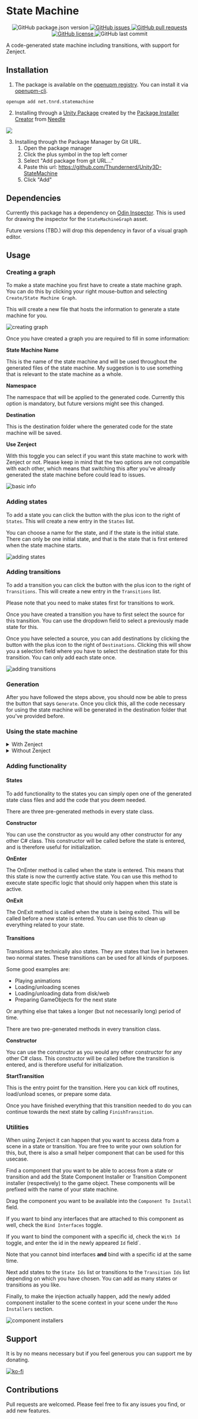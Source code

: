 # State Machine

<p align="center">
	<img alt="GitHub package.json version" src ="https://img.shields.io/github/package-json/v/Thundernerd/Unity3D-StateMachine" />
	<a href="https://github.com/Thundernerd/Unity3D-StateMachine/issues">
		<img alt="GitHub issues" src ="https://img.shields.io/github/issues/Thundernerd/Unity3D-StateMachine" />
	</a>
	<a href="https://github.com/Thundernerd/Unity3D-StateMachine/pulls">
		<img alt="GitHub pull requests" src ="https://img.shields.io/github/issues-pr/Thundernerd/Unity3D-StateMachine" />
	</a>
	<a href="https://github.com/Thundernerd/Unity3D-StateMachine/blob/main/LICENSE.md">
		<img alt="GitHub license" src ="https://img.shields.io/github/license/Thundernerd/Unity3D-StateMachine" />
	</a>
	<img alt="GitHub last commit" src ="https://img.shields.io/github/last-commit/Thundernerd/Unity3D-StateMachine" />
</p>

A code-generated state machine including transitions, with support for Zenject.

## Installation
1. The package is available on the [openupm registry](https://openupm.com). You can install it via [openupm-cli](https://github.com/openupm/openupm-cli).
```
openupm add net.tnrd.statemachine
```

2. Installing through a [Unity Package](http://package-installer.glitch.me/v1/installer/package.openupm.com/net.tnrd.statemachine?registry=https://package.openupm.com) created by the [Package Installer Creator](https://package-installer.glitch.me) from [Needle](https://needle.tools)

[<img src="https://img.shields.io/badge/-Download-success?style=for-the-badge"/>](http://package-installer.glitch.me/v1/installer/package.openupm.com/net.tnrd.statemachine?registry=https://package.openupm.com)

3. Installing through the Package Manager by Git URL.
   1. Open the package manager
   2. Click the plus symbol in the top left corner
   3. Select "Add package from git URL..."
   4. Paste this url: https://github.com/Thundernerd/Unity3D-StateMachine
   5. Click "Add"

## Dependencies
Currently this package has a dependency on [Odin Inspector](https://odininspector.com). This is used for drawing the inspector for the `StateMachineGraph` asset.

Future versions (TBD.) will drop this dependency in favor of a visual graph editor.

## Usage

### Creating a graph
To make a state machine you first have to create a state machine graph. You can do this by clicking your right mouse-button and selecting `Create/State Machine Graph`.

This will create a new file that hosts the information to generate a state machine for you.

![creating graph](/.documentation/create_graph.png)

Once you have created a graph you are required to fill in some information:

**State Machine Name**

This is the name of the state machine and will be used throughout the generated files of the state machine. My suggestion is to use something that is relevant to the state machine as a whole.

**Namespace**

The namespace that will be applied to the generated code. Currently this option is mandatory, but future versions might see this changed.

**Destination**

This is the destination folder where the generated code for the state machine will be saved.

**Use Zenject**

With this toggle you can select if you want this state machine to work with Zenject or not. Please keep in mind that the two options are not compatible with each other, which means that switching this after you've already generated the state machine before could lead to issues.

![basic info](/.documentation/basic_info.png)

### Adding states

To add a state you can click the button with the plus icon to the right of `States`. This will create a new entry in the `States` list.

You can choose a name for the state, and if the state is the initial state. There can only be one initial state, and that is the state that is first entered when the state machine starts.

![adding states](/.documentation/states.png)

### Adding transitions

To add a transition you can click the button with the plus icon to the right of `Transitions`. This will create a new entry in the `Transitions` list.

Please note that you need to make states first for transitions to work.

Once you have created a transition you have to first select the source for this transition. You can use the dropdown field to select a previously made state for this.

Once you have selected a source, you can add destinations by clicking the button with the plus icon to the right of `Destinations`. Clicking this will show you a selection field where you have to select the destination state for this transition. You can only add each state once.

![adding transitions](/.documentation/transitions.png)

### Generation

After you have followed the steps above, you should now be able to press the button that says `Generate`. Once you click this, all the code necessary for using the state machine will be generated in the destination folder that you've provided before.

### Using the state machine

<details>
<summary>With Zenject</summary>

Once you have generated the code with the `Use Zenject` toggle enabled, you will be able to use this state machine with Zenject. 

To get started you will have to create an installer for your newly generated state machine. This installer is also generated for you, and you can easily create the installer by right clicking somewhere in your project view and selecting `Create/State Machine Installers/_name of your statemachine_`.

This will create a Scriptable Object Installer for the state machine, and can be used with the contexts provided by Zenject.
</details>

<details>
<summary>Without Zenject</summary>

Once you have generated the code without the `Use Zenject` toggle enabled, you will be able to use this state machine without Zenject, but through the use of regular Unity practices.

To get started you will need to add a component to an object in a scene. This component is automatically generated for you and will be named `_name of your statemachine_Controller`. Once you have attached this script to a GameObject it will automatically create, initialize, and run itself.
</details>

### Adding functionality

#### States

To add functionality to the states you can simply open one of the generated state class files and add the code that you deem needed.

There are three pre-generated methods in every state class.

**Constructor**

You can use the constructor as you would any other constructor for any other C# class. This constructor will be called before the state is entered, and is therefore useful for initialization.

**OnEnter**

The OnEnter method is called when the state is entered. This means that this state is now the currently active state. You can use this method to execute state specific logic that should only happen when this state is active.

**OnExit**

The OnExit method is called when the state is being exited. This will be called before a new state is entered. You can use this to clean up everything related to your state.

#### Transitions

Transitions are technically also states. They are states that live in between two normal states. These transitions can be used for all kinds of purposes.

Some good examples are:
- Playing animations
- Loading/unloading scenes
- Loading/unloading data from disk/web
- Preparing GameObjects for the next state

Or anything else that takes a longer (but not necessarily long) period of time.

There are two pre-generated methods in every transition class.

**Constructor**

You can use the constructor as you would any other constructor for any other C# class. This constructor will be called before the transition is entered, and is therefore useful for initialization.

**StartTransition**

This is the entry point for the transition. Here you can kick off routines, load/unload scenes, or prepare some data.

Once you have finished everything that this transition needed to do you can continue towards the next state by calling `FinishTransition`.

### Utilities

When using Zenject it can happen that you want to access data from a scene in a state or transition. You are free to write your own solution for this, but, there is also a small helper component that can be used for this usecase.

Find a component that you want to be able to access from a state or transition and add the State Component Installer or Transition Component installer (respectively) to the game object. These components will be prefixed with the name of your state machine.

Drag the component you want to be available into the `Component To Install` field.

If you want to bind any interfaces that are attached to this component as well, check the `Bind Interfaces` toggle.

If you want to bind the component with a specific id, check the `With Id` toggle, and enter the id in the newly appeared `Id` field`.

Note that you cannot bind interfaces **and** bind with a specific id at the same time.

Next add states to the `State Ids` list or transitions to the `Transition Ids` list depending on which you have chosen. You can add as many states or transitions as you like.

Finally, to make the injection actually happen, add the newly added component installer to the scene context in your scene under the `Mono Installers` section.

![component installers](/.documentation/component_installers.png)

## Support
It is by no means necessary but if you feel generous you can support me by donating.

[![ko-fi](https://www.ko-fi.com/img/githubbutton_sm.svg)](https://ko-fi.com/J3J11GEYY)

## Contributions
Pull requests are welcomed. Please feel free to fix any issues you find, or add new features.

